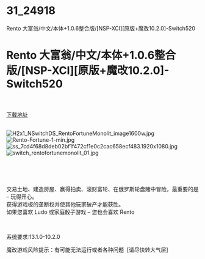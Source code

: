 # 31_24918
Rento 大富翁/中文/本体+1.0.6整合版/[NSP-XCI][原版+魔改10.2.0]-Switch520
# Rento 大富翁/中文/本体+1.0.6整合版/[NSP-XCI][原版+魔改10.2.0]-Switch520
 <br/></br>
[下载地址](https://www.switch520.cc/article/24918 "下载地址")
<br/></br>

<p><img title="H2x1_NSwitchDS_RentoFortuneMonolit_image1600w.jpg" src="https://www.switch520.cc/muke_img/2021_11_26_99cfcf664a6e2.jpg" alt="H2x1_NSwitchDS_RentoFortuneMonolit_image1600w.jpg"><br>
<img title="Rento-Fortune-1-min.jpg" src="https://www.switch520.cc/muke_img/2021_11_26_04a6107322641.jpg" alt="Rento-Fortune-1-min.jpg"><br>
<img title="ss_7cd4f68d8deb02bf1f472cf1e0c2cac658ecf483.1920x1080.jpg" src="https://www.switch520.cc/muke_img/2021_11_26_fc08ed4e2884a.jpg" alt="ss_7cd4f68d8deb02bf1f472cf1e0c2cac658ecf483.1920x1080.jpg"><br>
<img title="switch_rentofortunemonolit_01.jpg" src="https://www.switch520.cc/muke_img/2021_11_26_667d6873948af.jpg" alt="switch_rentofortunemonolit_01.jpg"></p>
<p>&nbsp;</p>
<p>&nbsp;</p>
<p>交易土地、建造房屋、赢得拍卖、滚财富轮、在俄罗斯轮盘赌中冒险，最重要的是 – 玩得开心。<br>
获得游戏板的垄断权并使其他玩家破产才能获胜。<br>
如果您喜欢 Ludo 或家庭骰子游戏 – 您也会喜欢 Rento</p>
<p>&nbsp;</p>
<p>系统要求:13.1.0-10.2.0</p>
<p>魔改游戏风险提示：有可能无法运行或者各种问题 &nbsp;[请尽快转大气层]</p>




